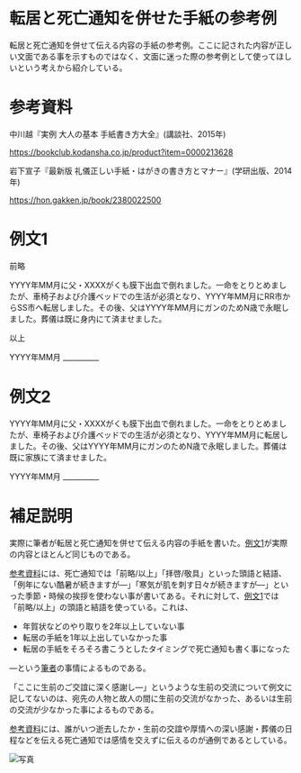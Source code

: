 # 転居と死亡通知を併せた手紙の参考例
転居と死亡通知を併せて伝える内容の手紙の参考例。ここに記された内容が正しい文面である事を示すものではなく、文面に迷った際の参考例として使ってほしいという考えから紹介している。

# 参考資料

中川越『実例 大人の基本 手紙書き方大全』(講談社、2015年)

https://bookclub.kodansha.co.jp/product?item=0000213628

岩下宣子『最新版 礼儀正しい手紙・はがきの書き方とマナー』(学研出版、2014年)

https://hon.gakken.jp/book/2380022500 

# 例文1
前略

YYYY年MM月に父・XXXXがくも膜下出血で倒れました。一命をとりとめましたが、車椅子および介護ベッドでの生活が必須となり、YYYY年MM月にRR市からSS市へ転居しました。その後、父はYYYY年MM月にガンのためN歳で永眠しました。葬儀は既に身内にて済ませました。

以上

YYYY年MM月 __________

# 例文2

YYYY年MM月に父・XXXXがくも膜下出血で倒れました。一命をとりとめましたが、車椅子および介護ベッドでの生活が必須となり、YYYY年MM月に転居しました。その後、父はYYYY年MM月にガンのためN歳で永眠しました。葬儀は既に家族にて済ませました。

YYYY年MM月 __________

# 補足説明
実際に筆者が転居と死亡通知を併せて伝える内容の手紙を書いた。[例文1](https://github.com/RuinDig/shiboutsuuchi-and-tenkyo-tayori#%E4%BE%8B%E6%96%871)が実際の内容とほとんど同じものである。

[参考資料](https://github.com/RuinDig/shiboutsuuchi-and-tenkyo-tayori#%E5%8F%82%E8%80%83%E8%B3%87%E6%96%99)には、死亡通知では「前略/以上」「拝啓/敬具」といった頭語と結語、「例年にない酷暑が続きますが―」「寒気が肌を刺す日々が続きますが―」といった季節・時候の挨拶を使わない事が書いてある。それに対して、[例文1](https://github.com/RuinDig/shiboutsuuchi-and-tenkyo-tayori#%E4%BE%8B%E6%96%871)では「前略/以上」の頭語と結語を使っている。これは、
* 年賀状などのやり取りを2年以上していない事
* 転居の手紙を1年以上出していなかった事
* 転居の手紙をそろそろ書こうとしたタイミングで死亡通知も書く事になった

―という[筆者](https://github.com/RuinDig)の事情によるものである。

「ここに生前のご交誼に深く感謝し―」というような生前の交流について例文に記してないのは、宛先の人物と故人の間に生前の交流がなかった、あるいは生前の交流が少なかった事によるものである。

[参考資料](https://github.com/RuinDig/shiboutsuuchi-and-tenkyo-tayori#%E5%8F%82%E8%80%83%E8%B3%87%E6%96%99)には、誰がいつ逝去したか・生前の交誼や厚情への深い感謝・葬儀の日程などを伝える死亡通知では感情を交えずに伝えるのが通例であるとしている。

![写真](https://user-images.githubusercontent.com/20723919/125200261-43359b80-e2a5-11eb-80ed-2e216b044bd1.jpg)

